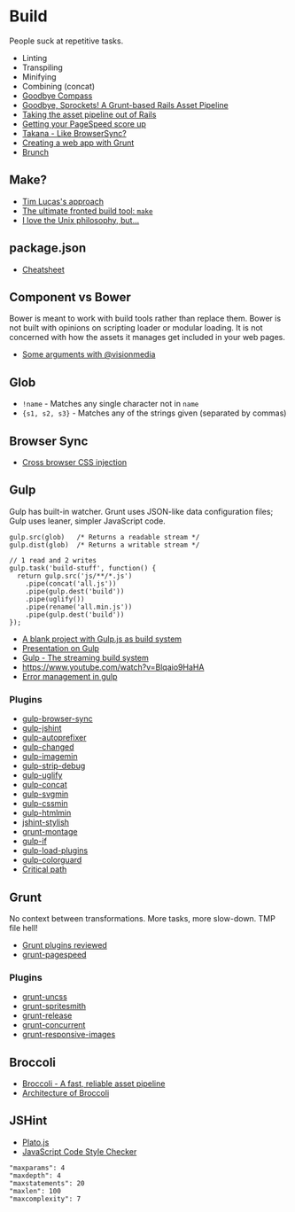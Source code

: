 # Build

People suck at repetitive tasks.

* Linting
* Transpiling
* Minifying
* Combining (concat)
* [Goodbye Compass](http://bensmithett.com/goodbye-compass/)
* [Goodbye, Sprockets! A Grunt-based Rails Asset Pipeline](http://blog.pedago.com/2014/01/21/goodbye-sprockets-a-grunt-based-rails-asset-pipeline/)
* [Taking the asset pipeline out of Rails](http://pivotallabs.com/taking-asset-pipeline-rails/)
* [Getting your PageSpeed score up](https://www.youtube.com/watch?v=pNKnhBIVj4w)
* [Takana - Like BrowserSync?](http://usetakana.com/)
* [Creating a web app with Grunt](http://tech.tmw.co.uk/2014/10/creating-a-web-app-with-grunt-part-1/)
* [Brunch](http://brunch.io/)

## Make?

* [Tim Lucas's approach](https://gist.github.com/toolmantim/6200029)
* [The ultimate fronted build tool: `make`](https://algorithms.rdio.com/post/make/)
* [I love the Unix philosophy, but...](http://mntr.dk/2014/i-love-the-unix-philisophy-but/)

## package.json

* [Cheatsheet](http://package.json.jit.su/)

## Component vs Bower

Bower is meant to work with build tools rather than replace them.
Bower is not built with opinions on scripting loader or modular loading. It is not concerned with how the assets it manages get included in your web pages.

* [Some arguments with @visionmedia](https://github.com/bower/bower/pull/62)

## Glob

* `!name` - Matches any single character not in `name`
* `{s1, s2, s3}` - Matches any of the strings given (separated by commas)

## Browser Sync

* [Cross browser CSS injection](http://css-tricks.com/cross-browser-css-injection/)

## Gulp

Gulp has built-in watcher.
Grunt uses JSON-like data configuration files; Gulp uses leaner, simpler JavaScript code.

```
gulp.src(glob)   /* Returns a readable stream */
gulp.dist(glob)  /* Returns a writable stream */

// 1 read and 2 writes
gulp.task('build-stuff', function() {
  return gulp.src('js/**/*.js')
    .pipe(concat('all.js'))
    .pipe(gulp.dest('build'))
    .pipe(uglify())
    .pipe(rename('all.min.js'))
    .pipe(gulp.dest('build'))
});
```

* [A blank project with Gulp.js as build system](https://github.com/kyleconrad/blank-gulp)
* [Presentation on Gulp](http://slid.es/contra/gulp)
* [Gulp - The streaming build system](http://www.bram.us/2014/01/20/gulp-the-streaming-build-system/)
* https://www.youtube.com/watch?v=Blqaio9HaHA
* [Error management in gulp](https://gist.github.com/floatdrop/8269868)

### Plugins

* [gulp-browser-sync](https://github.com/shakyShane/gulp-browser-sync)
* [gulp-jshint](https://github.com/wearefractal/gulp-jshint)
* [gulp-autoprefixer](https://github.com/Metrime/gulp-autoprefixer)
* [gulp-changed](https://github.com/sindresorhus/gulp-changed)
* [gulp-imagemin](https://github.com/sindresorhus/gulp-imagemin)
* [gulp-strip-debug](https://github.com/sindresorhus/gulp-strip-debug)
* [gulp-uglify](https://github.com/terinjokes/gulp-uglify)
* [gulp-concat](https://github.com/wearefractal/gulp-concat)
* [gulp-svgmin](https://github.com/ben-eb/gulp-svgmin)
* [gulp-cssmin](https://github.com/chilijung/gulp-cssmin)
* [gulp-htmlmin](https://github.com/jonschlinkert/gulp-htmlmin)
* [jshint-stylish](https://github.com/sindresorhus/jshint-stylish)
* [grunt-montage](https://github.com/globaldev/grunt-montage)
* [gulp-if](https://github.com/robrich/gulp-if)
* [gulp-load-plugins](https://github.com/jackfranklin/gulp-load-plugins)
* [gulp-colorguard](https://github.com/pgilad/gulp-colorguard)
* [Critical path](https://github.com/addyosmani/critical)


## Grunt

No context between transformations. More tasks, more slow-down. TMP file hell!

* [Grunt plugins reviewed](http://cognition.happycog.com/article/grunt-plugins-reviewed)
* [grunt-pagespeed](https://github.com/jrcryer/grunt-pagespeed)

### Plugins

* [grunt-uncss](https://github.com/addyosmani/grunt-uncss)
* [grunt-spritesmith](https://github.com/Ensighten/grunt-spritesmith)
* [grunt-release](https://github.com/geddski/grunt-release)
* [grunt-concurrent](https://github.com/sindresorhus/grunt-concurrent)
* [grunt-responsive-images](https://github.com/andismith/grunt-responsive-images)

## Broccoli

* [Broccoli - A fast, reliable asset pipeline](https://github.com/joliss/broccoli)
* [Architecture of Broccoli](http://www.solitr.com/blog/2014/02/broccoli-first-release/)

## JSHint

* [Plato.js](https://github.com/es-analysis/plato)
* [JavaScript Code Style Checker](https://github.com/mdevils/node-jscs)

```
"maxparams": 4
"maxdepth": 4
"maxstatements": 20
"maxlen": 100
"maxcomplexity": 7
```